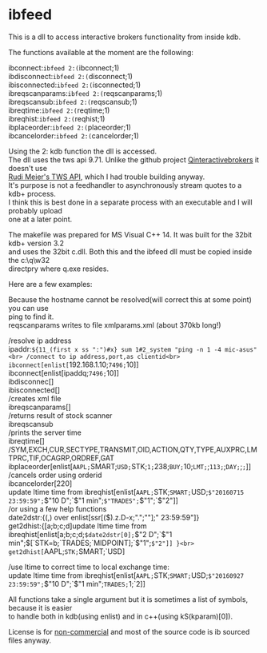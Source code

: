 # ibfeed

This is a dll to access interactive brokers functionality from inside kdb.

The functions available at the moment are the following:

ibconnect:`ibfeed 2:(`ibconnect;1)<br>
ibdisconnect:`ibfeed 2:(`disconnect;1)<br>
ibisconnected:`ibfeed 2:(`isconnected;1)<br>
ibreqscanparams:`ibfeed 2:(`reqscanparams;1)<br>
ibreqscansub:`ibfeed 2:(`reqscansub;1)<br>
ibreqtime:`ibfeed 2:(`reqtime;1)<br>
ibreqhist:`ibfeed 2:(`reqhist;1)<br>
ibplaceorder:`ibfeed 2:(`placeorder;1)<br>
ibcancelorder:`ibfeed 2:(`cancelorder;1)<br>

Using the 2: kdb function the dll is accessed.<br>
The dll uses the tws api 9.71. Unlike the github project [Qinteractivebrokers](https://github.com/mortensorensen/QInteractiveBrokers) it doesn't use<br>
[Rudi Meier's TWS API](https://github.com/rudimeier/twsapi), which I had trouble
building anyway.<br>
It's purpose is not a feedhandler to asynchronously stream quotes to a kdb+ process.<br>
I think this is best done in a separate process with an executable and I will probably upload<br>
one at a later point.<br>

The makefile was prepared for MS Visual C++ 14. It was built for the 32bit kdb+ version 3.2<br>
and uses the 32bit c.dll. Both this and the ibfeed dll must be copied inside the c:\q\w32<br>
directpry where q.exe resides.<br>

Here are a few examples:

Because the hostname cannot be resolved(will correct this at some point) you can use<br>
ping to find it.<br>
reqscanparams writes to file xmlparams.xml (about 370kb long!)<br>

/resolve ip address<br>
ipaddr:`${11_(first x ss ":")#x} sum 1#2_system "ping -n 1 -4 mic-asus"<br>
/connect to ip address,port,as clientid<br>
ibconnect[enlist[`192.168.1.10;`7496;`10]]<br>
ibconnect[enlist[ipaddq;`7496;`10]]<br>
ibdisconnec[]<br>
ibisconnected[]<br>
/creates xml file<br>
ibreqscanparams[]<br>
/returns result of stock scanner<br>
ibreqscansub<br>
/prints the server time<br>
ibreqtime[]<br>
/SYM,EXCH,CUR,SECTYPE,TRANSMIT,OID,ACTION,QTY,TYPE,AUXPRC,LMTPRC,TIF,OCAGRP,ORDREF,GAT<br>
ibplaceorder[enlist[`AAPL;`SMART;`USD;`STK;`1;`238;`BUY;`10;`LMT;`;`113;`;`DAY;`;`;`]]<br>
/cancels order using orderid<br>
ibcancelorder[220]<br>
update ltime time from ibreqhist[enlist[`AAPL;`STK;`SMART;`USD;`$"20160715 23:59:59";`$"10 D";`$"1 min";`$"TRADES";`$"1";`$"2"]]<br>
/or using a few help functions<br>
date2dstr:{(,) over enlist[ssr[($).z.D-x;".";""];" 23:59:59"]}<br>
get2dhist:{[a;b;c;d]update ltime time from ibreqhist[enlist[a;b;c;d;`$date2dstr[0];`$"2 D";`$"1 min";$[`STK=b;`TRADES;`MIDPOINT];`$"1";`$"2"]] }<br>
get2dhist[`AAPL;`STK;`SMART;`USD]	<br>

/use ltime to correct time to local exchange time:<br>
update ltime time from ibreqhist[enlist[`AAPL;`STK;`SMART;`USD;`$"20160927 23:59:59";`$"10 D";`$"1 min";`TRADES;`1;`2]]<br>

All functions take a single argument but it is sometimes a list of symbols, because it is easier<br>
to handle both in kdb(using enlist) and in c++(using kS(kparam)[0]).<br>

License is for [non-commercial](http://interactivebrokers.github.io/) and most of the source code is ib sourced files anyway.<br>
